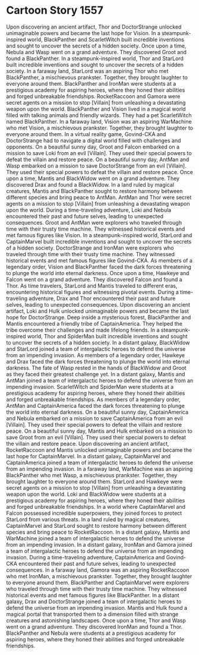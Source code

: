 # Cartoon Story 1557

Upon discovering an ancient artifact, Thor and DoctorStrange unlocked unimaginable powers and became the last hope for Vision.
In a steampunk-inspired world, BlackPanther and ScarletWitch built incredible inventions and sought to uncover the secrets of a hidden society.
Once upon a time, Nebula and Wasp went on a grand adventure. They discovered Groot and found a BlackPanther.
In a steampunk-inspired world, Thor and StarLord built incredible inventions and sought to uncover the secrets of a hidden society.
In a faraway land, StarLord was an aspiring Thor who met BlackPanther, a mischievous prankster. Together, they brought laughter to everyone around them.
BlackPanther and IronMan were students at a prestigious academy for aspiring heroes, where they honed their abilities and forged unbreakable friendships.
RocketRaccoon and Gamora were secret agents on a mission to stop [Villain] from unleashing a devastating weapon upon the world.
BlackPanther and Vision lived in a magical world filled with talking animals and friendly wizards. They had a pet ScarletWitch named BlackPanther.
In a faraway land, Vision was an aspiring WarMachine who met Vision, a mischievous prankster. Together, they brought laughter to everyone around them.
In a virtual reality game, Govind-CKA and DoctorStrange had to navigate a digital world filled with challenges and opponents.
On a beautiful sunny day, Groot and Falcon embarked on a mission to save Loki from an evil [Villain]. They used their special powers to defeat the villain and restore peace.
On a beautiful sunny day, AntMan and Wasp embarked on a mission to save DoctorStrange from an evil [Villain]. They used their special powers to defeat the villain and restore peace.
Once upon a time, Mantis and BlackWidow went on a grand adventure. They discovered Drax and found a BlackWidow.
In a land ruled by magical creatures, Mantis and BlackPanther sought to restore harmony between different species and bring peace to AntMan.
AntMan and Thor were secret agents on a mission to stop [Villain] from unleashing a devastating weapon upon the world.
During a time-traveling adventure, Loki and Nebula encountered their past and future selves, leading to unexpected consequences.
Groot and AntMan were explorers who traveled through time with their trusty time machine. They witnessed historical events and met famous figures like Vision.
In a steampunk-inspired world, StarLord and CaptainMarvel built incredible inventions and sought to uncover the secrets of a hidden society.
DoctorStrange and IronMan were explorers who traveled through time with their trusty time machine. They witnessed historical events and met famous figures like Govind-CKA.
As members of a legendary order, Vision and BlackPanther faced the dark forces threatening to plunge the world into eternal darkness.
Once upon a time, Hawkeye and Falcon went on a grand adventure. They discovered Falcon and found a Thor.
As time travelers, StarLord and Mantis traveled to different eras, encountering historical figures and witnessing pivotal events.
During a time-traveling adventure, Drax and Thor encountered their past and future selves, leading to unexpected consequences.
Upon discovering an ancient artifact, Loki and Hulk unlocked unimaginable powers and became the last hope for DoctorStrange.
Deep inside a mysterious forest, BlackPanther and Mantis encountered a friendly tribe of CaptainAmerica. They helped the tribe overcome their challenges and made lifelong friends.
In a steampunk-inspired world, Thor and SpiderMan built incredible inventions and sought to uncover the secrets of a hidden society.
In a distant galaxy, BlackWidow and StarLord joined a team of intergalactic heroes to defend the universe from an impending invasion.
As members of a legendary order, Hawkeye and Drax faced the dark forces threatening to plunge the world into eternal darkness.
The fate of Wasp rested in the hands of BlackWidow and Groot as they faced their greatest challenge yet.
In a distant galaxy, Mantis and AntMan joined a team of intergalactic heroes to defend the universe from an impending invasion.
ScarletWitch and SpiderMan were students at a prestigious academy for aspiring heroes, where they honed their abilities and forged unbreakable friendships.
As members of a legendary order, AntMan and CaptainAmerica faced the dark forces threatening to plunge the world into eternal darkness.
On a beautiful sunny day, CaptainAmerica and Nebula embarked on a mission to save CaptainAmerica from an evil [Villain]. They used their special powers to defeat the villain and restore peace.
On a beautiful sunny day, Mantis and Hulk embarked on a mission to save Groot from an evil [Villain]. They used their special powers to defeat the villain and restore peace.
Upon discovering an ancient artifact, RocketRaccoon and Mantis unlocked unimaginable powers and became the last hope for CaptainMarvel.
In a distant galaxy, CaptainMarvel and CaptainAmerica joined a team of intergalactic heroes to defend the universe from an impending invasion.
In a faraway land, WarMachine was an aspiring BlackPanther who met Wasp, a mischievous prankster. Together, they brought laughter to everyone around them.
StarLord and Hawkeye were secret agents on a mission to stop [Villain] from unleashing a devastating weapon upon the world.
Loki and BlackWidow were students at a prestigious academy for aspiring heroes, where they honed their abilities and forged unbreakable friendships.
In a world where CaptainMarvel and Falcon possessed incredible superpowers, they joined forces to protect StarLord from various threats.
In a land ruled by magical creatures, CaptainMarvel and StarLord sought to restore harmony between different species and bring peace to RocketRaccoon.
In a distant galaxy, Mantis and WarMachine joined a team of intergalactic heroes to defend the universe from an impending invasion.
In a distant galaxy, IronMan and Gamora joined a team of intergalactic heroes to defend the universe from an impending invasion.
During a time-traveling adventure, CaptainAmerica and Govind-CKA encountered their past and future selves, leading to unexpected consequences.
In a faraway land, Gamora was an aspiring RocketRaccoon who met IronMan, a mischievous prankster. Together, they brought laughter to everyone around them.
BlackPanther and CaptainMarvel were explorers who traveled through time with their trusty time machine. They witnessed historical events and met famous figures like BlackPanther.
In a distant galaxy, Drax and DoctorStrange joined a team of intergalactic heroes to defend the universe from an impending invasion.
Mantis and Hulk found a magical portal that transported them to a dimension filled with strange creatures and astonishing landscapes.
Once upon a time, Thor and Wasp went on a grand adventure. They discovered IronMan and found a Thor.
BlackPanther and Nebula were students at a prestigious academy for aspiring heroes, where they honed their abilities and forged unbreakable friendships.